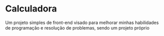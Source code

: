 # Calculadora
Um projeto simples de front-end visado para melhorar minhas habilidades de programação e resolução de problemas, sendo um projeto próprio
